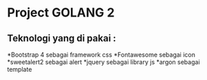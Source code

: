 # Project GOLANG 2

## Teknologi yang di pakai : 
*Bootstrap 4 sebagai framework css
*Fontawesome sebagai icon
*sweetalert2 sebagai alert
*jquery sebagai library js
*argon sebagai template
